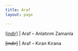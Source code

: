```yaml
---
title: Araf
layout: page

---
```

<a href="https://cloud.mail.ru/public/3d69241aea3c/Araf%20-%20Anlat%C4%B1r%C4%B1m%20Zamanla" target="_blank">[indir]</a>   |   Araf &#8211; Anlatırım Zamanla

<del>[indir]</del>   |   Araf &#8211; Kıran Kırana